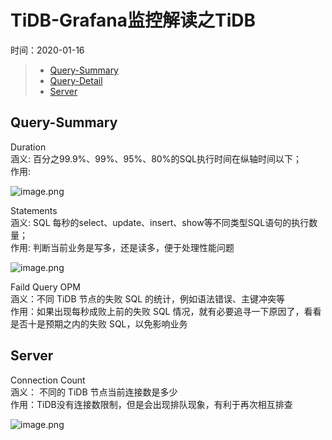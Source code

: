 # TiDB-Grafana监控解读之TiDB
时间：2020-01-16

> - [Query-Summary](#Query-Summary)
> - [Query-Detail](#Query-Detail)
> - [Server](#Server)


## Query-Summary

Duration  
涵义: 百分之99.9%、99%、95%、80%的SQL执行时间在纵轴时间以下；  
作用: 

![image.png](http://cdn.lifemini.cn/dbblog/20210115/fa2ebda3f2c44f83a03b8a2e4ec786bb.png)

Statements  
涵义: SQL 每秒的select、update、insert、show等不同类型SQL语句的执行数量；    
作用: 判断当前业务是写多，还是读多，便于处理性能问题  

![image.png](http://cdn.lifemini.cn/dbblog/20210115/16975bf0779742b899a90ef9127208f5.png)

Faild Query OPM    
涵义：不同 TiDB 节点的失败 SQL 的统计，例如语法错误、主键冲突等     
作用：如果出现每秒成败上前的失败 SQL 情况，就有必要追寻一下原因了，看看是否十是预期之内的失败 SQL，以免影响业务      



## Server

Connection Count  
涵义： 不同的 TiDB 节点当前连接数是多少   
作用：TiDB没有连接数限制，但是会出现排队现象，有利于再次相互排查   

![image.png](http://cdn.lifemini.cn/dbblog/20210115/ad385004e7cd41f78ef3af6d462054c5.png)

